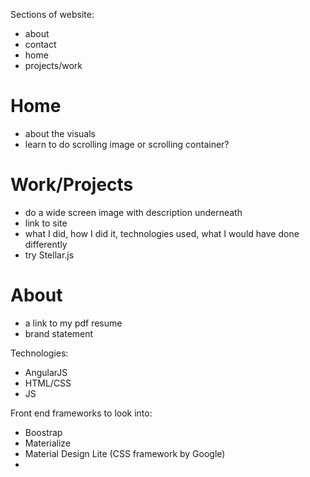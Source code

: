 Sections of website:
- about
- contact
- home
- projects/work


# Home
- about the visuals
- learn to do scrolling image or scrolling container?

# Work/Projects
- do a wide screen image with description underneath
- link to site
- what I did, how I did it, technologies used, what I would have done differently
- try Stellar.js

# About
- a link to my pdf resume
- brand statement


Technologies:
- AngularJS
- HTML/CSS
- JS

Front end frameworks to look into:
- Boostrap
- Materialize
- Material Design Lite (CSS framework by Google)
-
